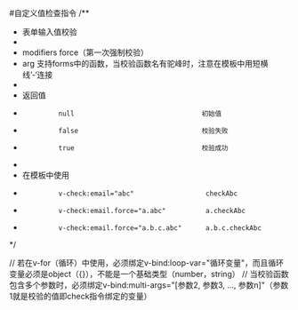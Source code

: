#自定义值检查指令
/**
 * 表单输入值校验
 *
 * modifiers    force（第一次强制校验）
 * arg          支持forms中的函数，当校验函数名有驼峰时，注意在模板中用短横线’-‘连接
 *
 * 返回值
 *              null                                初始值
 *              false                               校验失败
 *              true                                校验成功
 *
 * 在模板中使用
 *              v-check:email="abc"                  checkAbc
 *              v-check:email.force="a.abc"          a.checkAbc
 *              v-check:email.force="a.b.c.abc"      a.b.c.checkAbc
 */
 
// 若在v-for（循环）中使用，必须绑定v-bind:loop-var="循环变量"，而且循环变量必须是object（{}），不能是一个基础类型（number，string）
// 当校验函数包含多个参数时，必须绑定v-bind:multi-args="[参数2, 参数3, ..., 参数n]"（参数1就是校验的值即check指令绑定的变量）